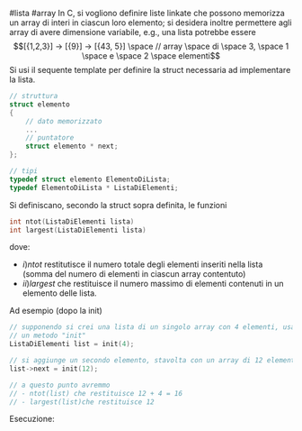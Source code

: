 #lista #array 
In C, si vogliono definire liste linkate che possono memorizza un array di interi in ciascun loro elemento; si desidera inoltre permettere agli array di avere dimensione variabile, e.g., una lista potrebbe essere $$[{1,2,3}] -> [{9}] -> [{43, 5}] \space // array \space di \space 3, \space 1 \space e \space 2 \space elementi$$
Si usi il sequente template per definire la struct necessaria ad implementare la lista.
```c
// struttura
struct elemento
{
	// dato memorizzato
	...
	// puntatore
	struct elemento * next;
};

// tipi
typedef struct elemento ElementoDiLista;
typedef ElementoDiLista * ListaDiElementi;
```
Si definiscano, secondo la struct sopra definita, le funzioni
```c
int ntot(ListaDiElementi lista)
int largest(ListaDiElementi lista)
```
dove:
- $i) ntot$ restitutisce il numero totale degli elementi inseriti nella lista (somma del numero di elementi in ciascun array contentuto)
- $ii) largest$ che restituisce il numero massimo di elementi contenuti in un elemento delle lista.

Ad esempio (dopo la init)
```c
// supponendo si crei una lista di un singolo array con 4 elementi, usando
// un metodo "init"
ListaDiElementi list = init(4);

// si aggiunge un secondo elemento, stavolta con un array di 12 elementi
list->next = init(12);

// a questo punto avremmo
// - ntot(list) che restituisce 12 + 4 = 16
// - largest(list)che restituisce 12
```

Esecuzione:
```c

```